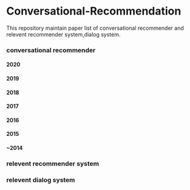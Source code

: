 # Conversational-Recommendation

This repository maintain paper list of conversational recommender and relevent recommender system,dialog system.



### conversational recommender

#### 2020

#### 2019

#### 2018

#### 2017

#### 2016

#### 2015

#### ~2014



### relevent recommender system

### relevent dialog system


